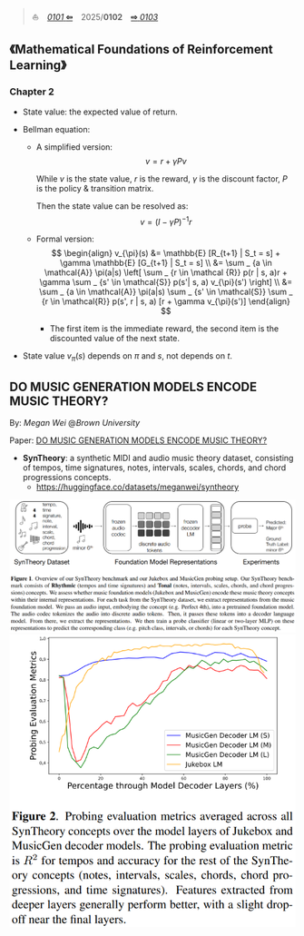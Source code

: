 
>:sailboat: &ensp; [*0101* **&#x21e6;**](0101.md) &ensp; 2025/**0102** &ensp; [**&#x21e8;** *0103*](0103.md)



## 《Mathematical Foundations of Reinforcement Learning》

### Chapter 2

* State value: the expected value of return.

* Bellman equation:

  * A simplified version:
    $$
    v = r + \gamma P v
    $$

    While $v$ is the state value, $r$ is the reward, $\gamma$ is the discount factor, $P$ is the policy & transition matrix.

    Then the state value can be resolved as:
    $$
    v = (I - \gamma P)^{-1} r
    $$

  * Formal version:
    $$
    \begin{align}
    v_{\pi}(s) &= \mathbb{E} [R_{t+1} | S_t = s] + \gamma \mathbb{E} [G_{t+1} | S_t = s] \\
    &= \sum _ {a \in \mathcal{A}} \pi(a|s) \left[ \sum _ {r \in \mathcal {R}} p(r | s, a)r + \gamma \sum _ {s' \in \mathcal{S}} p(s'| s, a) v_{\pi}(s') \right] \\
    &= \sum _ {a \in \mathcal{A}} \pi(a|s) \sum _ {s' \in \mathcal{S}} \sum _ {r \in \mathcal{R}} p(s', r | s, a) [r + \gamma v_{\pi}(s')]
    \end{align}
    $$

    * The first item is the immediate reward, the second item is the discounted value of the next state.

* State value $v_{\pi}(s)$ depends on $\pi$ and $s$, not depends on $t$.


## DO MUSIC GENERATION MODELS ENCODE MUSIC THEORY?

By: *Megan Wei* @*Brown University*

Paper: [DO MUSIC GENERATION MODELS ENCODE MUSIC THEORY?](https://arxiv.org/pdf/2410.00872)

* **SynTheory**: a synthetic MIDI and audio music theory dataset, consisting of tempos, time signatures, notes, intervals, scales, chords, and chord progressions concepts.
  * https://huggingface.co/datasets/meganwei/syntheory

![](assets/arxiv2410.00872-figure1.png)
![](assets/arxiv2410.00872-figure2.png)
